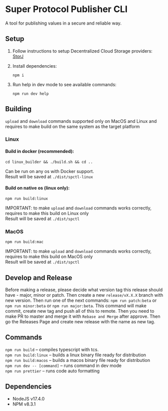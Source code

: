 # Super Protocol Publisher CLI
A tool for publishing values in a secure and reliable way.

## Setup
1. Follow instructions to setup Decentralized Cloud Storage providers: [StorJ](https://github.com/storj-thirdparty/uplink-nodejs)
2. Install dependencies:

    ```
    npm i
    ```
3. Run help in dev mode to see available commands:

    ```
    npm run dev help
    ```

## Building
`upload` and `download` commands supported only on MacOS and Linux and requires to make build on the same system as the target platform
### Linux
#### Build in docker (recommended):
```
cd linux_builder && ./build.sh && cd ..
```
Can be run on any os with Docker support.</br>
Result will be saved at `./dist/spctl-linux`
#### Build on native os (linux only):
```
npm run build:linux
```
IMPORTANT: to make `upload` and `download` commands works correctly, requires to make this build on Linux only</br>
Result will be saved at `./dist/spctl`

### MacOS
```
npm run build:mac
```
IMPORTANT: to make `upload` and `download` commands works correctly, requires to make this build on MacOS only</br>
Result will be saved at `./dist/spctl`

## Develop and Release

Before making a release, please decide what version tag this release should have - major, minor or patch. Then create a new `release/vX.X.X` branch with new version. Then run one of the next commands: `npm run patch:beta` or `npm run minor:beta` or `npm run major:beta`. This command will make commit, create new tag and push all of this to remote.
Then you need to make PR to master and merge it with `Rebase and Merge` after approve. Then go the Releases Page and create new release with the name as new tag.

## Commands
`npm run build` – compiles typescript with tcs.</br>
`npm run build:linux` – builds a linux binary file ready for distribution</br>
`npm run build:macos` – builds a macos binary file ready for distribution</br>
`npm run dev -- [command]` – runs command in dev mode</br>
`npm run prettier` – runs code auto formatting

## Dependencies
- NodeJS v17.4.0
- NPM v8.3.1
